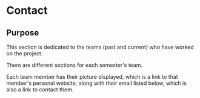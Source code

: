 # Contact

## Purpose
This section is dedicated to the teams (past and current) who have worked on the project. 

There are different sections for each semester's team.

Each team member has their picture displayed, which is a link to that member's personal website, along with their email listed below, which is also a link to contact them.